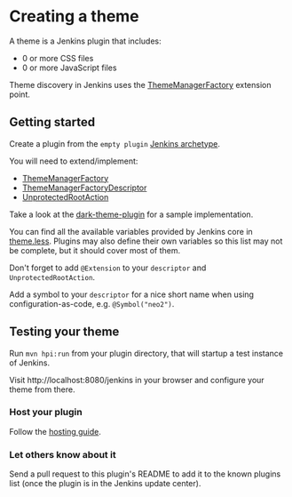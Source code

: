 # Creating a theme

A theme is a Jenkins plugin that includes:

* 0 or more CSS files
* 0 or more JavaScript files

Theme discovery in Jenkins uses the [ThemeManagerFactory](https://github.com/jenkinsci/theme-manager-plugin/blob/master/src/main/java/io/jenkins/plugins/thememanager/ThemeManagerFactory.java)
extension point.

## Getting started

Create a plugin from the `empty plugin` [Jenkins archetype](https://github.com/jenkinsci/archetypes/).

You will need to extend/implement:

* [ThemeManagerFactory](https://github.com/jenkinsci/theme-manager-plugin/blob/master/src/main/java/io/jenkins/plugins/thememanager/ThemeManagerFactory.java)
* [ThemeManagerFactoryDescriptor](https://github.com/jenkinsci/theme-manager-plugin/blob/master/src/main/java/io/jenkins/plugins/thememanager/ThemeManagerFactoryDescriptor.java)
* [UnprotectedRootAction](https://github.com/jenkinsci/jenkins/blob/master/core/src/main/java/hudson/model/UnprotectedRootAction.java)

Take a look at the [dark-theme-plugin](https://github.com/jenkinsci/dark-theme-plugin) for a sample implementation.

You can find all the available variables provided by Jenkins core in [theme.less](https://github.com/jenkinsci/jenkins/blob/master/war/src/main/less/abstracts/theme.less). Plugins may also define their own variables so this list may not be complete, but it should cover most of them.

Don't forget to add `@Extension` to your `descriptor` and `UnprotectedRootAction`.

Add a symbol to your `descriptor` for a nice short name when using configuration-as-code, e.g. `@Symbol("neo2")`.

## Testing your theme

Run `mvn hpi:run` from your plugin directory, that will startup a test instance of Jenkins.

Visit http://localhost:8080/jenkins in your browser and configure your theme from there.

### Host your plugin

Follow the [hosting guide](https://www.jenkins.io/doc/developer/publishing/requesting-hosting/).

### Let others know about it

Send a pull request to this plugin's README to add it to the known plugins list (once the plugin is in the Jenkins update center).
